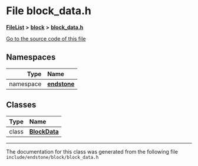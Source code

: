 

# File block\_data.h



[**FileList**](files.md) **>** [**block**](dir_faca67fc60a7463eb1bd30eabe023cf1.md) **>** [**block\_data.h**](block__data_8h.md)

[Go to the source code of this file](block__data_8h_source.md)
















## Namespaces

| Type | Name |
| ---: | :--- |
| namespace | [**endstone**](namespaceendstone.md) <br> |


## Classes

| Type | Name |
| ---: | :--- |
| class | [**BlockData**](classendstone_1_1BlockData.md) <br> |



















































------------------------------
The documentation for this class was generated from the following file `include/endstone/block/block_data.h`

